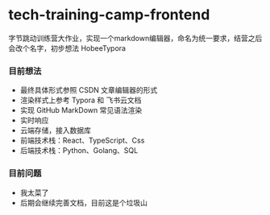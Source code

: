 # tech-training-camp-frontend

字节跳动训练营大作业，实现一个markdown编辑器，命名为统一要求，结营之后会改个名字，初步想法 HobeeTypora

### 目前想法

- 最终具体形式参照 CSDN 文章编辑器的形式
- 渲染样式上参考 Typora 和 飞书云文档
- 实现 GitHub MarkDown 常见语法渲染
- 实时响应
- 云端存储，接入数据库
- 前端技术栈：React、TypeScript、Css
- 后端技术栈：Python、Golang、SQL

### 目前问题

- 我太菜了
- 后期会继续完善文档，目前这是个垃圾山
